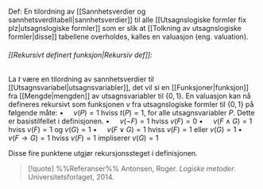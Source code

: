 Def:
En tilordning av [[Sannhetsverdier og sannhetsverditabell|sannhetsverdier]] til alle [[Utsagnslogiske formler fix plz|utsagnslogiske formler]] som er slik at [[Tolkning av utsagnslogiske formler|disse]] tabellene overholdes, kalles en valuasjon (eng. valuation).

###### [[Rekursivt definert funksjon|Rekursiv def]]:
La $t$ være en tilordning av sannhetsverdier til [[Utsagnsvariabel|utsagnsvariabler]], det vil si en [[Funksjoner|funksjon]] fra [[Mengde|mengden]] av utsagnsvariabler til $\{0,1\}$. En valuasjon kan nå defineres rekursivt som funksjonen $v$ fra utsagnslogiske formler til $\{0,1\}$ på følgende måte:
$\bullet\quad$ $v(P)=1$ hviss $t(P)=1$, for alle utsagnsvariabler $P$. Dette er basistilfellet i definisjonen.
$\bullet\quad$ $v(\neg F)=1$ hviss $v(F)=0$ 
$\bullet\quad$ $v(F\wedge G)=1$ hviss $v(F)=1$ og $v(G)=1$ 
$\bullet\quad$ $v(F\vee G)=1$ hviss $v(F)=1$ eller $v(G)=1$ 
$\bullet\quad$ $v(F\to G)=1$ hviss $v(F)=1$ impliserer $v(G)=1$ 

Disse fire punktene utgjør rekursjonssteget i definisjonen.

> [!quote] %%Referanser%%
Antonsen, Roger. *Logiske metoder*. Universitetsforlaget, 2014.